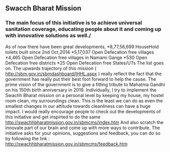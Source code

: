 ## Swacch Bharat Mission
### The main focus of this initiative is to achieve universal sanitation coverage, educating people about it and coming up with innovative solutions as well./
As of now there have been great developments,
  *8,77,56,699 HouseHold toilets built since 2nd Oct,2014
  *5,17,037 Open Defecation free villages
  *4,465 Open Defecation free villages in Namami Gange
  *530 Open Defecation free districts
  *25 Open Defecation free States/UTs
The list goes on.
The upwards trajectory of this mission ( http://sbm.gov.in/sbmdashboard/IHHL.aspx ) really reflect the fact that the government has really put their best foot forward to help the cause.
The prime vision of the government is to give a fitting tribute to Mahatma Gandhi on his 150th birth anniversary in 2019.
Individually, I try to implement the Swachh Bharat mission on a personal level by keeping my house, my hostel room clean, my surroundings clean. This is the least we can do as even the smallest changes in our attitude towards cleanliness can have a huge impact.
I would really encourage people to check out the developments of this initiative and get inspirted to do the same http://swachhbharatmission.gov.in/sbmcms/index.htm 
And also scratch the innovate part of our brain and come up with more ways to contribute.
The initiative asks for your opinions, suggestions and feedback, you can do so by following the link :
http://swachhbharatmission.gov.in/sbmcms/feedback.htm
